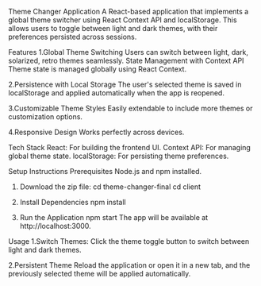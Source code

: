 Theme Changer Application
A React-based application that implements a global theme switcher using React Context API and localStorage. This allows users to toggle between light and dark themes, with their preferences persisted across sessions.

Features
1.Global Theme Switching
Users can switch between light, dark, solarized, retro themes seamlessly.
State Management with Context API
Theme state is managed globally using React Context.

2.Persistence with Local Storage
The user's selected theme is saved in localStorage and applied automatically when the app is reopened.

3.Customizable Theme Styles
Easily extendable to include more themes or customization options.

4.Responsive Design
Works perfectly across devices.

Tech Stack
React: For building the frontend UI.
Context API: For managing global theme state.
localStorage: For persisting theme preferences.

Setup Instructions
Prerequisites
Node.js and npm installed.
1. Download the zip file:
cd theme-changer-final
cd client

2. Install Dependencies
npm install

3. Run the Application
npm start
The app will be available at http://localhost:3000.

Usage
1.Switch Themes:
Click the theme toggle button to switch between light and dark themes.

2.Persistent Theme
Reload the application or open it in a new tab, and the previously selected theme will be applied automatically.
